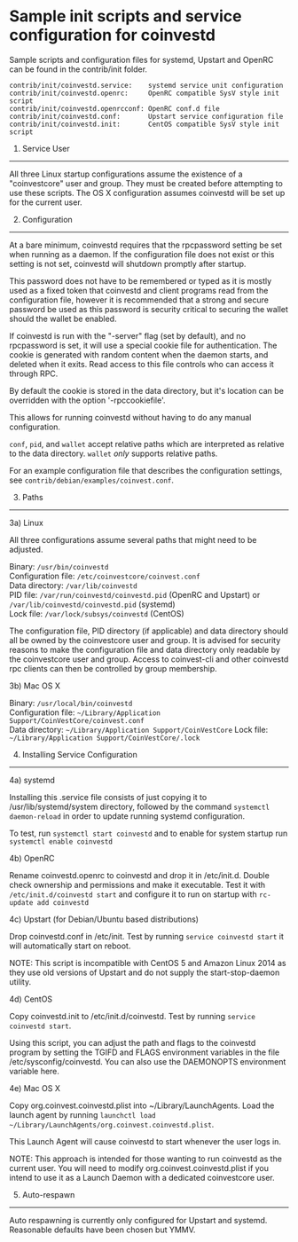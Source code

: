 Sample init scripts and service configuration for coinvestd
==========================================================

Sample scripts and configuration files for systemd, Upstart and OpenRC
can be found in the contrib/init folder.

    contrib/init/coinvestd.service:    systemd service unit configuration
    contrib/init/coinvestd.openrc:     OpenRC compatible SysV style init script
    contrib/init/coinvestd.openrcconf: OpenRC conf.d file
    contrib/init/coinvestd.conf:       Upstart service configuration file
    contrib/init/coinvestd.init:       CentOS compatible SysV style init script

1. Service User
---------------------------------

All three Linux startup configurations assume the existence of a "coinvestcore" user
and group.  They must be created before attempting to use these scripts.
The OS X configuration assumes coinvestd will be set up for the current user.

2. Configuration
---------------------------------

At a bare minimum, coinvestd requires that the rpcpassword setting be set
when running as a daemon.  If the configuration file does not exist or this
setting is not set, coinvestd will shutdown promptly after startup.

This password does not have to be remembered or typed as it is mostly used
as a fixed token that coinvestd and client programs read from the configuration
file, however it is recommended that a strong and secure password be used
as this password is security critical to securing the wallet should the
wallet be enabled.

If coinvestd is run with the "-server" flag (set by default), and no rpcpassword is set,
it will use a special cookie file for authentication. The cookie is generated with random
content when the daemon starts, and deleted when it exits. Read access to this file
controls who can access it through RPC.

By default the cookie is stored in the data directory, but it's location can be overridden
with the option '-rpccookiefile'.

This allows for running coinvestd without having to do any manual configuration.

`conf`, `pid`, and `wallet` accept relative paths which are interpreted as
relative to the data directory. `wallet` *only* supports relative paths.

For an example configuration file that describes the configuration settings,
see `contrib/debian/examples/coinvest.conf`.

3. Paths
---------------------------------

3a) Linux

All three configurations assume several paths that might need to be adjusted.

Binary:              `/usr/bin/coinvestd`  
Configuration file:  `/etc/coinvestcore/coinvest.conf`  
Data directory:      `/var/lib/coinvestd`  
PID file:            `/var/run/coinvestd/coinvestd.pid` (OpenRC and Upstart) or `/var/lib/coinvestd/coinvestd.pid` (systemd)  
Lock file:           `/var/lock/subsys/coinvestd` (CentOS)  

The configuration file, PID directory (if applicable) and data directory
should all be owned by the coinvestcore user and group.  It is advised for security
reasons to make the configuration file and data directory only readable by the
coinvestcore user and group.  Access to coinvest-cli and other coinvestd rpc clients
can then be controlled by group membership.

3b) Mac OS X

Binary:              `/usr/local/bin/coinvestd`  
Configuration file:  `~/Library/Application Support/CoinVestCore/coinvest.conf`  
Data directory:      `~/Library/Application Support/CoinVestCore`
Lock file:           `~/Library/Application Support/CoinVestCore/.lock`

4. Installing Service Configuration
-----------------------------------

4a) systemd

Installing this .service file consists of just copying it to
/usr/lib/systemd/system directory, followed by the command
`systemctl daemon-reload` in order to update running systemd configuration.

To test, run `systemctl start coinvestd` and to enable for system startup run
`systemctl enable coinvestd`

4b) OpenRC

Rename coinvestd.openrc to coinvestd and drop it in /etc/init.d.  Double
check ownership and permissions and make it executable.  Test it with
`/etc/init.d/coinvestd start` and configure it to run on startup with
`rc-update add coinvestd`

4c) Upstart (for Debian/Ubuntu based distributions)

Drop coinvestd.conf in /etc/init.  Test by running `service coinvestd start`
it will automatically start on reboot.

NOTE: This script is incompatible with CentOS 5 and Amazon Linux 2014 as they
use old versions of Upstart and do not supply the start-stop-daemon utility.

4d) CentOS

Copy coinvestd.init to /etc/init.d/coinvestd. Test by running `service coinvestd start`.

Using this script, you can adjust the path and flags to the coinvestd program by
setting the TGIFD and FLAGS environment variables in the file
/etc/sysconfig/coinvestd. You can also use the DAEMONOPTS environment variable here.

4e) Mac OS X

Copy org.coinvest.coinvestd.plist into ~/Library/LaunchAgents. Load the launch agent by
running `launchctl load ~/Library/LaunchAgents/org.coinvest.coinvestd.plist`.

This Launch Agent will cause coinvestd to start whenever the user logs in.

NOTE: This approach is intended for those wanting to run coinvestd as the current user.
You will need to modify org.coinvest.coinvestd.plist if you intend to use it as a
Launch Daemon with a dedicated coinvestcore user.

5. Auto-respawn
-----------------------------------

Auto respawning is currently only configured for Upstart and systemd.
Reasonable defaults have been chosen but YMMV.
